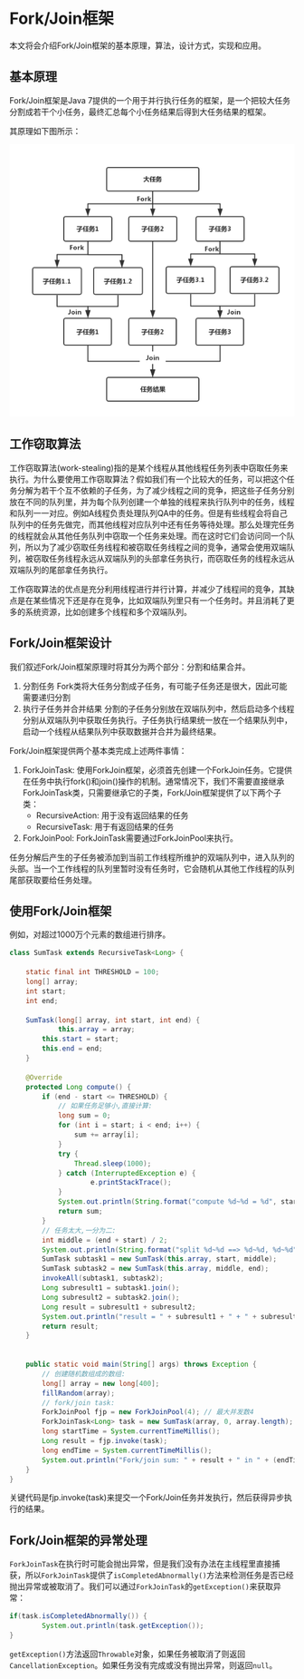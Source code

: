 # Fork/Join框架
本文将会介绍Fork/Join框架的基本原理，算法，设计方式，实现和应用。

## 基本原理
Fork/Join框架是Java 7提供的一个用于并行执行任务的框架，是一个把较大任务分割成若干个小任务，最终汇总每个小任务结果后得到大任务结果的框架。

其原理如下图所示：

![ForkJoin](./images/ForkJoin.png)

## 工作窃取算法
工作窃取算法(work-stealing)指的是某个线程从其他线程任务列表中窃取任务来执行。为什么要使用工作窃取算法？假如我们有一个比较大的任务，可以把这个任务分解为若干个互不依赖的子任务，为了减少线程之间的竞争，把这些子任务分别放在不同的队列里，并为每个队列创建一个单独的线程来执行队列中的任务，线程和队列一一对应。例如A线程负责处理队列QA中的任务。但是有些线程会将自己队列中的任务先做完，而其他线程对应队列中还有任务等待处理。那么处理完任务的线程就会从其他任务队列中窃取一个任务来处理。而在这时它们会访问同一个队列，所以为了减少窃取任务线程和被窃取任务线程之间的竞争，通常会使用双端队列，被窃取任务线程永远从双端队列的头部拿任务执行，而窃取任务的线程永远从双端队列的尾部拿任务执行。

工作窃取算法的优点是充分利用线程进行并行计算，并减少了线程间的竞争，其缺点是在某些情况下还是存在竞争，比如双端队列里只有一个任务时。并且消耗了更多的系统资源，比如创建多个线程和多个双端队列。


## Fork/Join框架设计
我们叙述Fork/Join框架原理时将其分为两个部分：分割和结果合并。

1. 分割任务 Fork类将大任务分割成子任务，有可能子任务还是很大，因此可能需要递归分割
2. 执行子任务并合并结果 分割的子任务分别放在双端队列中，然后启动多个线程分别从双端队列中获取任务执行。子任务执行结果统一放在一个结果队列中，启动一个线程从结果队列中获取数据并合并为最终结果。

Fork/Join框架提供两个基本类完成上述两件事情：

1. ForkJoinTask: 使用ForkJoin框架，必须首先创建一个ForkJoin任务。它提供在任务中执行fork()和join()操作的机制。通常情况下，我们不需要直接继承ForkJoinTask类，只需要继承它的子类，Fork/Join框架提供了以下两个子类：
    - RecursiveAction: 用于没有返回结果的任务
    - RecursiveTask: 用于有返回结果的任务
2. ForkJoinPool: ForkJoinTask需要通过ForkJoinPool来执行。

任务分解后产生的子任务被添加到当前工作线程所维护的双端队列中，进入队列的头部。当一个工作线程的队列里暂时没有任务时，它会随机从其他工作线程的队列尾部获取要给任务处理。

## 使用Fork/Join框架
例如，对超过1000万个元素的数组进行排序。

```java
class SumTask extends RecursiveTask<Long> {

    static final int THRESHOLD = 100;
    long[] array;
    int start;
    int end;

    SumTask(long[] array, int start, int end) {
    		this.array = array;
        this.start = start;
        this.end = end;
    }

    @Override
    protected Long compute() {
        if (end - start <= THRESHOLD) {
            // 如果任务足够小,直接计算:
            long sum = 0;
            for (int i = start; i < end; i++) {
                sum += array[i];
            }
            try {
                Thread.sleep(1000);
            } catch (InterruptedException e) {
            		e.printStackTrace();
            }
            System.out.println(String.format("compute %d~%d = %d", start, end, sum));
            return sum;
        }
        // 任务太大,一分为二:
        int middle = (end + start) / 2;
        System.out.println(String.format("split %d~%d ==> %d~%d, %d~%d", start, end, start, middle, middle, end));
        SumTask subtask1 = new SumTask(this.array, start, middle);
        SumTask subtask2 = new SumTask(this.array, middle, end);
        invokeAll(subtask1, subtask2);
        Long subresult1 = subtask1.join();
        Long subresult2 = subtask2.join();
        Long result = subresult1 + subresult2;
        System.out.println("result = " + subresult1 + " + " + subresult2 + " ==> " + result);
        return result;
    }
    
    
    public static void main(String[] args) throws Exception {
    	// 创建随机数组成的数组:
    	long[] array = new long[400];
    	fillRandom(array);
    	// fork/join task:
    	ForkJoinPool fjp = new ForkJoinPool(4); // 最大并发数4
    	ForkJoinTask<Long> task = new SumTask(array, 0, array.length);
    	long startTime = System.currentTimeMillis();
    	Long result = fjp.invoke(task);
    	long endTime = System.currentTimeMillis();
    	System.out.println("Fork/join sum: " + result + " in " + (endTime - startTime) + " ms.");
	}
}
```
关键代码是fjp.invoke(task)来提交一个Fork/Join任务并发执行，然后获得异步执行的结果。

## Fork/Join框架的异常处理
`ForkJoinTask`在执行时可能会抛出异常，但是我们没有办法在主线程里直接捕获，所以`ForkJoinTask`提供了`isCompletedAbnormally()`方法来检测任务是否已经抛出异常或被取消了。我们可以通过`ForkJoinTask`的`getException()`来获取异常：

```java
if(task.isCompletedAbnormally()) {
		System.out.println(task.getException());
}

```
`getException()`方法返回`Throwable`对象，如果任务被取消了则返回`CancellationException`。如果任务没有完成或没有抛出异常，则返回`null`。

